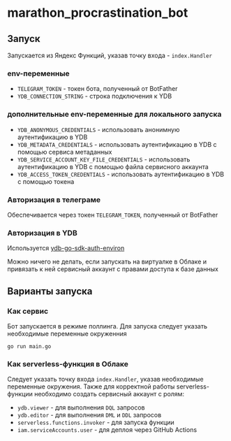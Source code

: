 # marathon_procrastination_bot

## Запуск

Запускается из Яндекс Функций, указав точку входа - `index.Handler`

### env-переменные

* `TELEGRAM_TOKEN` - токен бота, полученный от BotFather
* `YDB_CONNECTION_STRING` - строка подключения к YDB

### дополнительные env-переменные для локального запуска

* `YDB_ANONYMOUS_CREDENTIALS` - использовать анонимную аутентификацию в YDB
* `YDB_METADATA_CREDENTIALS` - использовать аутентификацию в YDB с помощью сервиса метаданных
* `YDB_SERVICE_ACCOUNT_KEY_FILE_CREDENTIALS` - использовать аутентификацию в YDB с помощью файла сервисного аккаунта
* `YDB_ACCESS_TOKEN_CREDENTIALS` - использовать аутентификацию в YDB с помощью токена

### Авторизация в телеграме

Обеспечивается через токен `TELEGRAM_TOKEN`, полученный от BotFather

### Авторизация в YDB

Используется [ydb-go-sdk-auth-environ](https://github.com/ydb-platform/ydb-go-sdk-auth-environ)

Можно ничего не делать, если запускать на виртуалке в Облаке и привязать к ней сервисный аккаунт с правами доступа к базе данных

## Варианты запуска

### Как сервис

Бот запускается в режиме поллинга. 
Для запуска следует указать необходимые переменные окруженния 

```shell
go run main.go
```

### Как serverless-функция в Облаке

Следует указать точку входа `index.Handler`, указав необходимые переменные окружения.
Также для корректной работы serverless-функции необходимо создать сервисный аккаунт с ролям:
* `ydb.viewer` - для выполнения `DQL` запросов
* `ydb.editor` - для выполнения `DML` и `DDL` запросов
* `serverless.functions.invoker` - для запуска функции
* `iam.serviceAccounts.user` - для деплоя через GitHub Actions
